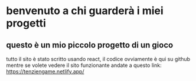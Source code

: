# benvenuto a chi guarderà i miei progetti
## questo è un mio piccolo progetto di un gioco 
tutto il sito è stato scritto usando react, il codice ovviamente è qui su github <br>
mentre se volete vedere il sito funzionante andate a questo link: https://tenziengame.netlify.app/
